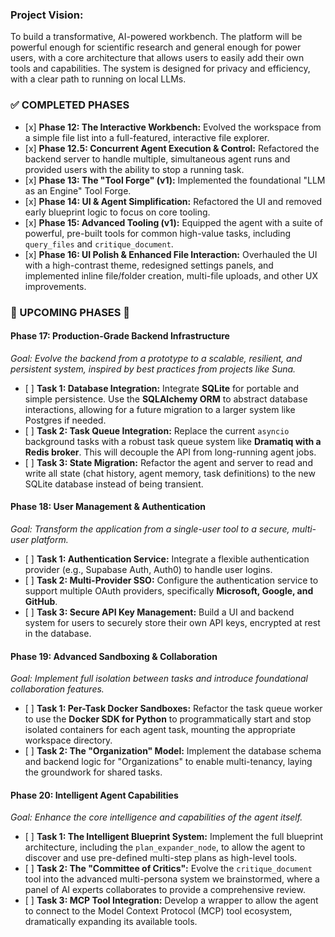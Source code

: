 ### Project Vision:

To build a transformative, AI-powered workbench. The platform will be powerful enough for scientific research and general enough for power users, with a core architecture that allows users to easily add their own tools and capabilities. The system is designed for privacy and efficiency, with a clear path to running on local LLMs.

### ✅ COMPLETED PHASES

-   \[x\] **Phase 12: The Interactive Workbench:** Evolved the workspace from a simple file list into a full-featured, interactive file explorer.
-   \[x\] **Phase 12.5: Concurrent Agent Execution & Control:** Refactored the backend server to handle multiple, simultaneous agent runs and provided users with the ability to stop a running task.
-   \[x\] **Phase 13: The "Tool Forge" (v1):** Implemented the foundational "LLM as an Engine" Tool Forge.
-   \[x\] **Phase 14: UI & Agent Simplification:** Refactored the UI and removed early blueprint logic to focus on core tooling.
-   \[x\] **Phase 15: Advanced Tooling (v1):** Equipped the agent with a suite of powerful, pre-built tools for common high-value tasks, including `query_files` and `critique_document`.
-   \[x\] **Phase 16: UI Polish & Enhanced File Interaction:** Overhauled the UI with a high-contrast theme, redesigned settings panels, and implemented inline file/folder creation, multi-file uploads, and other UX improvements.

### 🚀 UPCOMING PHASES 🚀

#### Phase 17: Production-Grade Backend Infrastructure

_Goal: Evolve the backend from a prototype to a scalable, resilient, and persistent system, inspired by best practices from projects like Suna._

-   \[ \] **Task 1: Database Integration:** Integrate **SQLite** for portable and simple persistence. Use the **SQLAlchemy ORM** to abstract database interactions, allowing for a future migration to a larger system like Postgres if needed.
-   \[ \] **Task 2: Task Queue Integration:** Replace the current `asyncio` background tasks with a robust task queue system like **Dramatiq with a Redis broker**. This will decouple the API from long-running agent jobs.
-   \[ \] **Task 3: State Migration:** Refactor the agent and server to read and write all state (chat history, agent memory, task definitions) to the new SQLite database instead of being transient.

#### Phase 18: User Management & Authentication

_Goal: Transform the application from a single-user tool to a secure, multi-user platform._

-   \[ \] **Task 1: Authentication Service:** Integrate a flexible authentication provider (e.g., Supabase Auth, Auth0) to handle user logins.
-   \[ \] **Task 2: Multi-Provider SSO:** Configure the authentication service to support multiple OAuth providers, specifically **Microsoft, Google, and GitHub**.
-   \[ \] **Task 3: Secure API Key Management:** Build a UI and backend system for users to securely store their own API keys, encrypted at rest in the database.

#### Phase 19: Advanced Sandboxing & Collaboration

_Goal: Implement full isolation between tasks and introduce foundational collaboration features._

-   \[ \] **Task 1: Per-Task Docker Sandboxes:** Refactor the task queue worker to use the **Docker SDK for Python** to programmatically start and stop isolated containers for each agent task, mounting the appropriate workspace directory.
-   \[ \] **Task 2: The "Organization" Model:** Implement the database schema and backend logic for "Organizations" to enable multi-tenancy, laying the groundwork for shared tasks.

#### Phase 20: Intelligent Agent Capabilities

_Goal: Enhance the core intelligence and capabilities of the agent itself._

-   \[ \] **Task 1: The Intelligent Blueprint System:** Implement the full blueprint architecture, including the `plan_expander_node`, to allow the agent to discover and use pre-defined multi-step plans as high-level tools.
-   \[ \] **Task 2: The "Committee of Critics":** Evolve the `critique_document` tool into the advanced multi-persona system we brainstormed, where a panel of AI experts collaborates to provide a comprehensive review.
-   \[ \] **Task 3: MCP Tool Integration:** Develop a wrapper to allow the agent to connect to the Model Context Protocol (MCP) tool ecosystem, dramatically expanding its available tools.
